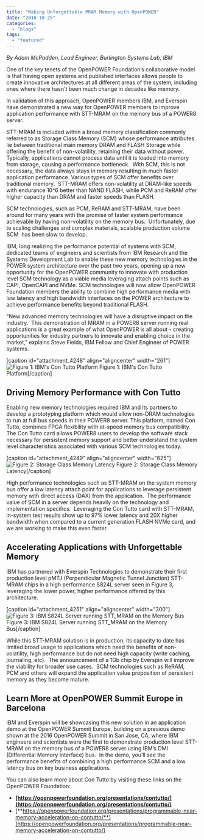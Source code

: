 ```yaml
---
title: "Making Unforgettable MRAM Memory with OpenPOWER"
date: "2016-10-25"
categories: 
  - "blogs"
tags: 
  - "featured"
---
```


_By Adam McPadden, Lead Engineer, Burlington Systems Lab, IBM_

One of the key tenets of the OpenPOWER Foundation’s collaborative model is that having open systems and published interfaces allows people to create innovative architectures at all different areas of the system, including ones where there hasn't been much change in decades like memory.

In validation of this approach, OpenPOWER members IBM, and Everspin have demonstrated a new way for OpenPOWER members to improve application performance with STT-MRAM on the memory bus of a POWER8 server.

STT-MRAM is included within a broad memory classification commonly referred to as Storage Class Memory (SCM) whose performance attributes lie between traditional main memory DRAM and FLASH Storage while offering the benefit of non-volatility, retaining their data without power. Typically, applications cannot process data until it is loaded into memory from storage, causing a performance bottleneck.  With SCM, this is not necessary, the data always stays in memory resulting in much faster application performance. Various types of SCM offer benefits over traditional memory.  STT-MRAM offers non-volatility at DRAM-like speeds with endurance 10^6 better than NAND FLASH, while PCM and ReRAM offer higher capacity than DRAM and faster speeds than FLASH.

SCM technologies, such as PCM, ReRAM and STT-MRAM, have been around for many years with the promise of faster system performance achievable by having non-volatility on the memory bus.  Unfortunately, due to scaling challenges and complex materials, scalable production volume SCM  has been slow to develop..

IBM, long realizing the performance potential of systems with SCM, dedicated teams of engineers and scientists from IBM Research and the Systems Development Lab to enable these new memory technologies in the POWER system architecture over the past two years, opening up a new opportunity for the OpenPOWER community to innovate with production level SCM technology as a viable media leveraging attach points such as CAPI, OpenCAPI and NVMe. SCM technologies will now allow OpenPOWER Foundation members the ability to combine high performance media with low latency and high bandwidth interfaces on the POWER architecture to achieve performance benefits beyond traditional FLASH.

"New advanced memory technologies will have a disruptive impact on the industry.  This demonstration of MRAM in a POWER8 server running real applications is a great example of what OpenPOWER is all about - creating opportunities for industry partners to innovate and enabling choice in the market," explains Steve Fields, IBM Fellow and Chief Engineer of POWER systems.

\[caption id="attachment\_4248" align="aligncenter" width="261"\]![Figure 1: IBM's Con Tutto Platform](images/con-tutto-1-261x300.png) Figure 1: IBM's Con Tutto Platform\[/caption\]

## Driving Memory Performance with Con Tutto

Enabling new memory technologies required IBM and its partners to develop a prototyping platform which would allow non-DRAM technologies to run at full bus speeds in their POWER8 server. This platform, named Con Tutto, combines FPGA flexibility with at-speed memory bus compatibility. The Con Tutto card allows POWER8 users to develop the software stack necessary for persistent memory support and better understand the system level characteristics associated with various SCM technologies today.

\[caption id="attachment\_4249" align="aligncenter" width="625"\]![Figure 2: Storage Class Memory Latency](images/con-tutto-2-1024x575.png) Figure 2: Storage Class Memory Latency\[/caption\]

High performance technologies such as STT-MRAM on the system memory bus offer a low latency attach point for applications to leverage persistent memory with direct access (DAX) from the application.  The performance value of SCM in a server depends heavily on the technology and implementation specifics.  Leveraging the Con Tutto card with STT-MRAM, in-system test results show up to 97% lower latency and 20X higher bandwidth when compared to a current generation FLASH NVMe card, and we are working to make this even faster.

## Accelerating Applications with Unforgettable Memory

IBM has partnered with Everspin Technologies to demonstrate their first production level pMTJ (Perpendicular Magnetic Tunnel Junction) STT-MRAM chips in a high performance S824L server seen in Figure 3, leveraging the lower power, higher performance offered by this architecture.

\[caption id="attachment\_4251" align="aligncenter" width="300"\]![Figure 3: IBM S824L Server running STT_MRAM on the Memory Bus](images/Con-Tutto-4-300x222.png) Figure 3: IBM S824L Server running STT\_MRAM on the Memory Bus\[/caption\]

While this STT-MRAM solution is in production, its capacity to date has limited broad usage to applications which need the benefits of non-volatility, high performance but do not need high capacity (write caching, journaling, etc).  The announcement of a 1Gb chip by Everspin will improve the viability for broader use cases.  SCM technologies such as ReRAM, PCM and others will expand the application value proposition of persistent memory as they become mature.

## Learn More at OpenPOWER Summit Europe in Barcelona

IBM and Everspin will be showcasing this new solution in an application demo at the OpenPOWER Summit Europe, building on a previous demo shown at the 2016 OpenPOWER Summit in San Jose, CA, where IBM engineers and scientists were the first to demonstrate production level STT-MRAM on the memory bus of a POWER8 server using IBM’s DMI (Differential Memory Interface) bus.  In the demo, you’ll see the performance benefits of combining a high performance SCM and a low latency bus on key business applications.

You can also learn more about Con Tutto by visiting these links on the OpenPOWER Foundation:

- **[https://openpowerfoundation.org/presentations/contutto/](https://openpowerfoundation.org/presentations/contutto/)**
- [**https://openpowerfoundation.org/presentations/programmable-near-memory-acceleration-on-contutto/**](https://openpowerfoundation.org/presentations/programmable-near-memory-acceleration-on-contutto/)
